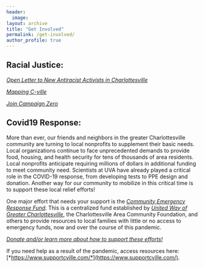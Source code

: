 ```yaml
---
header:
  image: 
layout: archive
title: "Get Involved"
permalink: /get-involved/
author_profile: true
---
```


## **Racial Justice**:
[*Open Letter to New Antiracist Activists in Charlottesville*](https://medium.com/@convivial_wave_marten_57/open-letter-to-new-antiracist-activists-in-charlottesville-cdc35c21dbce)

[*Mapping C-ville*](https://mappingcville.com/)

[*Join Campaign Zero*](https://www.joincampaignzero.org/#action)

## **Covid19 Response**: 
More than ever, our friends and neighbors in the greater Charlottesville community are turning to local nonprofits to supplement their basic needs. Local organizations continue to face unprecedented demands to provide food, housing, and health security for tens of thousands of area residents. Local nonprofits anticipate requiring millions of dollars in additional funding to meet community need. Scientists at UVA have already played a critical role in the COVID-19 response, from developing tests to PPE design and donation. Another way for our community to mobilize in this critical time is to support these local relief efforts!

One major effort that needs your support is the [*Community Emergency Response Fund*](https://www.dailyprogress.com/news/local/cacf-united-way-others-team-up-to-raise-funds-for/article_7108edb8-546f-5651-bbe0-fac1fc7dbed7.html). This is a centralized fund established by [*United Way of Greater Charlottesville*](https://unitedwaycville.org/), the Charlottesville Area Community Foundation, and others to provide resources to local families with little or no access to emergency funds, now and over the course of this pandemic.

[*Donate and/or learn more about how to support these efforts!*](https://www.cacfonline.org/initiatives#:~:text=The%20Community%20Emergency%20Response%20Fund,nonprofit%20organizations%20providing%20critical%20services.)

If you need help as a result of the pandemic, access resources here: [*https://www.supportcville.com/*](https://www.supportcville.com/). 


